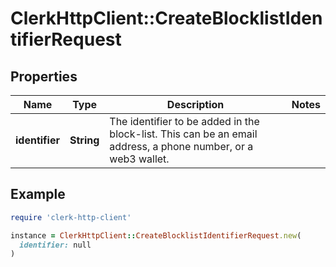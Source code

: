 # ClerkHttpClient::CreateBlocklistIdentifierRequest

## Properties

| Name | Type | Description | Notes |
| ---- | ---- | ----------- | ----- |
| **identifier** | **String** | The identifier to be added in the block-list. This can be an email address, a phone number, or a web3 wallet. |  |

## Example

```ruby
require 'clerk-http-client'

instance = ClerkHttpClient::CreateBlocklistIdentifierRequest.new(
  identifier: null
)
```

